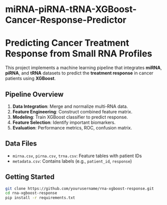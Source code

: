# miRNA-piRNA-tRNA-XGBoost-Cancer-Response-Predictor
# Predicting Cancer Treatment Response from Small RNA Profiles

This project implements a machine learning pipeline that integrates **miRNA**, **piRNA**, and **tRNA** datasets to predict the **treatment response** in cancer patients using **XGBoost**.

## Pipeline Overview

1. **Data Integration**: Merge and normalize multi-RNA data.
2. **Feature Engineering**: Construct combined feature matrix.
3. **Modeling**: Train XGBoost classifier to predict response.
4. **Feature Selection**: Identify important biomarkers.
5. **Evaluation**: Performance metrics, ROC, confusion matrix.


## Data Files
- `mirna.csv`, `pirna.csv`, `trna.csv`: Feature tables with patient IDs
- `metadata.csv`: Contains labels (e.g., `patient_id`, `response`)

## Getting Started
```bash
git clone https://github.com/yourusername/rna-xgboost-response.git
cd rna-xgboost-response
pip install -r requirements.txt
```

